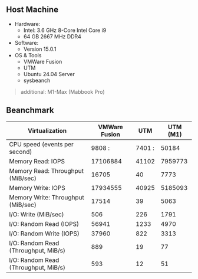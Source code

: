 
## Host Machine

- Hardware:
    - Intel: 3.6 GHz 8-Core Intel Core i9
    - 64 GB 2667 MHz DDR4
- Software:
    - Version 15.0.1
- OS & Tools
    - VMWare Fusion
    - UTM
    - Ubuntu 24.04 Server
    - sysbeanch


> additional: M1-Max (Mabbook Pro)


## Beanchmark

Virtualization | VMWare Fusion | UTM                | UTM (M1)
---------------|---------------|--------------------|------------------
CPU speed (events per second) |  9808 :| 7401 :| 50184
Memory Read: IOPS | 17106884 | 41102 | 7959773
Memory Read: Throughput (MiB/sec) | 16705 | 40 | 7773
Memory Write: IOPS | 17934555 | 40925 | 5185093
Memory Write: Throughput (MiB/sec) | 17514 | 39 | 5063
I/O: Write (MiB/sec) | 506  | 226 | 1791
I/O: Random Read (IOPS) | 56941 | 1233 | 4970
I/O: Random Write (IOPS) | 37960 | 822 | 3313
I/O: Random Read (Throughput, MiB/s) | 889 | 19 | 77
I/O: Random Read (Throughput, MiB/s) | 593 | 12 | 51
